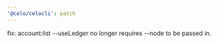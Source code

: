 ```yaml
---
'@celo/celocli': patch
---
```


fix: account:list --useLedger no longer requires --node to be passed in.
